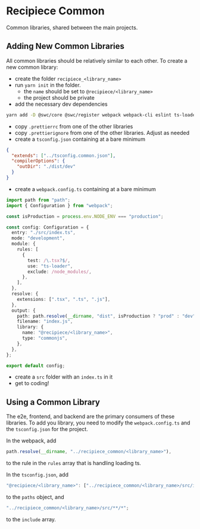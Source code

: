 # Recipiece Common

Common libraries, shared between the main projects.

## Adding New Common Libraries

All common libraries should be relatively similar to each other.
To create a new common library:

- create the folder `recipiece_<library_name>`
- run `yarn init` in the folder.
  - the `name` should be set to `@recipiece/<library_name>`
  - the project should be private
- add the necessary dev dependencies

```bash
yarn add -D @swc/core @swc/register webpack webpack-cli eslint ts-loader typescript @types/node
```

- copy `.prettierrc` from one of the other libraries
- copy `.prettierignore` from one of the other libraries. Adjust as needed
- create a `tsconfig.json` containing at a bare minimum

```json
{
  "extends": ["../tsconfig.common.json"],
  "compilerOptions": {
    "outDir": "./dist/dev"
  }
}
```

- create a `webpack.config.ts` containing at a bare minimum

```typescript
import path from "path";
import { Configuration } from "webpack";

const isProduction = process.env.NODE_ENV === "production";

const config: Configuration = {
  entry: "./src/index.ts",
  mode: "development",
  module: {
    rules: [
      {
        test: /\.tsx?$/,
        use: "ts-loader",
        exclude: /node_modules/,
      },
    ],
  },
  resolve: {
    extensions: [".tsx", ".ts", ".js"],
  },
  output: {
    path: path.resolve(__dirname, "dist", isProduction ? "prod" : "dev"),
    filename: "index.js",
    library: {
      name: "@recipiece/<library_name>",
      type: "commonjs",
    },
  },
};

export default config;
```

- create a `src` folder with an `index.ts` in it
- get to coding!

## Using a Common Library

The e2e, frontend, and backend are the primary consumers of these libraries.
To add you library, you need to modify the `webpack.config.ts` and the `tsconfig.json` for the project.

In the webpack, add

```typescript
path.resolve(__dirname, "../recipiece_common/<library_name>"),
```

to the rule in the `rules` array that is handling loading ts.

In the `tsconfig.json`, add

```typescript
"@recipiece/<library_name>": ["../recipiece_common/<library_name>/src/index.ts"],
```

to the `paths` object, and

```typescript
"../recipiece_common/<library_name>/src/**/*";
```

to the `include` array.
